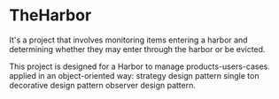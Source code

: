 # TheHarbor
It's a project that involves monitoring items entering a harbor and determining whether they may enter through the harbor or be evicted.

This project is designed for a Harbor to manage products-users-cases.
applied in an object-oriented way:
strategy design pattern 
single ton
decorative design pattern
observer design pattern.

